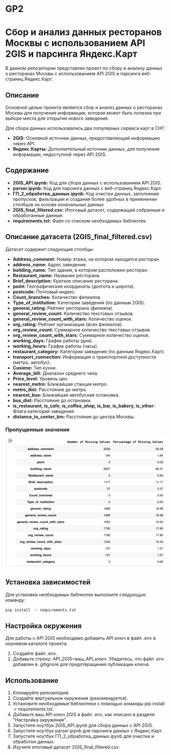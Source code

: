 # GP2
# Сбор и анализ данных ресторанов Москвы с использованием API 2GIS и парсинга Яндекс.Карт

В данном репозитории представлен проект по сбору и анализу данных о ресторанах Москвы с использованием API 2GIS и парсинга веб-страниц Яндекс.Карт.

## Описание

Основной целью проекта является сбор и анализ данных о ресторанах Москвы для получения информации, которая может быть полезна при выборе места для открытия нового заведения.

Для сбора данных использовались два популярных сервиса карт в СНГ:

* **2GIS:** Основной источник данных, предоставляющий информацию через API.
* **Яндекс.Карты:** Дополнительный источник данных, для получения информации, недоступной через API 2GIS.

## Содержание

* **2GIS_API.ipynb:** Код для сбора данных с использованием API 2GIS.
* **parser.ipynb:** Код для парсинга данных с веб-страниц Яндекс.Карт.
* **ГП_2_обработка_данных.ipynb:** Код очистки данных, заполнения пропусков, фильтрации и создания более удобных в применении столбцов на основе изначальных данных
* **2GIS_final_filtered.csv:** Итоговый датасет, содержащий собранные и обработанные данные.
* **requirements.txt:** Файл со списком необходимых библиотек.

## Описание датасета (2GIS_final_filtered.csv)

Датасет содержит следующие столбцы:

* **Address_comment:** Номер этажа, на котором находится ресторан.
* **address_name:** Адрес заведения.
* **building_name:** Тип здания, в котором расположен ресторан.
* **Restaurant_name:** Название ресторана.
* **Brief_description:** Краткое описание ресторана.
* **point:** Географические координаты (долгота и широта).
* **postcode:** Почтовый индекс.
* **Count_branches:** Количество филиалов.
* **Type_of_institution:** Категории заведения (по данным 2GIS).
* **general_rating:** Рейтинг ресторана (филиала).
* **general_review_count:** Количество текстовых отзывов.
* **general_review_count_with_stars:** Количество оценок.
* **org_rating:** Рейтинг организации (всех филиалов).
* **org_review_count:** Суммарное количество текстовых отзывов.
* **org_review_count_with_stars:** Суммарное количество оценок.
* **working_days:** График работы (дни).
* **working_hours:** График работы (часы).
* **restaurant_category:** Категории заведения (по данным Яндекс.Карт).
* **transport_connection:** Информация о транспортной доступности (метро, автобус).
* **Cusiene:** Тип кухни.
* **Average_bill:** Диапазон среднего чека.
* **Price_level:** Уровень цен.
* **nearest_metro:** Ближайшая станция метро.
* **metro_dist:** Расстояние до метро.
* **nearest_bus:** Ближайшая автобусная остановка.
* **bus_dist:** Расстояние до остановки.
* **is_restaurant, is_cafe, is_coffee_shop, is_bar, is_bakery, is_other:** Флаги категорий заведения.
* **distance_to_center_km:** Расстояние до центра Москвы.

### Пропущенные значения
![Image alt](https://github.com/fdkovalevv/GP2/raw/develop/images/Диаграмма_пропусков.png)

## Установка зависимостей

Для установки необходимых библиотек выполните следующую команду:

```bash
pip install -r requirements.txt
```

## Настройка окружения
Для работы с API 2GIS необходимо добавить API ключ в файл .env в корневом каталоге проекта.

1. Создайте файл .env.
2. Добавьте строку: API_2GIS=ваш_API_ключ.
Убедитесь, что файл .env добавлен в .gitignore для предотвращения публикации ключа.

## Использование
1. Клонируйте репозиторий.
2. Создайте виртуальное окружение (рекомендуется).
3. Установите необходимые библиотеки с помощью команды pip install -r requirements.txt.
4. Добавьте ваш API ключ 2GIS в файл .env, как описано в разделе "Настройка окружения".
5. Запустите ноутбук 2GIS_API.ipynb для сбора данных с API 2GIS.
6. Запустите ноутбук parser.ipynb для парсинга данных с Яндекс.Карт.
7. Запустите ноутбук ГП_2_обработка_данных.ipynb для очистки и обработки данных.
8. Изучите итоговый датасет 2GIS_final_filtered.csv.
